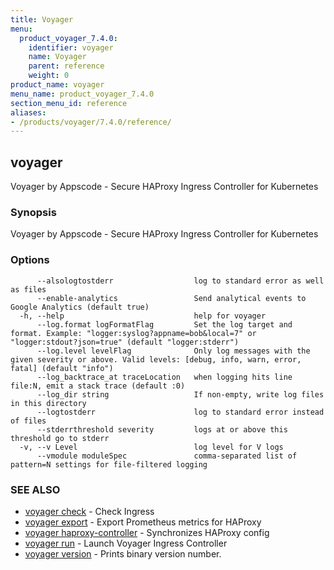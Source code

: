 ```yaml
---
title: Voyager
menu:
  product_voyager_7.4.0:
    identifier: voyager
    name: Voyager
    parent: reference
    weight: 0
product_name: voyager
menu_name: product_voyager_7.4.0
section_menu_id: reference
aliases:
- /products/voyager/7.4.0/reference/
---
```


## voyager

Voyager by Appscode - Secure HAProxy Ingress Controller for Kubernetes

### Synopsis

Voyager by Appscode - Secure HAProxy Ingress Controller for Kubernetes

### Options

```
      --alsologtostderr                  log to standard error as well as files
      --enable-analytics                 Send analytical events to Google Analytics (default true)
  -h, --help                             help for voyager
      --log.format logFormatFlag         Set the log target and format. Example: "logger:syslog?appname=bob&local=7" or "logger:stdout?json=true" (default "logger:stderr")
      --log.level levelFlag              Only log messages with the given severity or above. Valid levels: [debug, info, warn, error, fatal] (default "info")
      --log_backtrace_at traceLocation   when logging hits line file:N, emit a stack trace (default :0)
      --log_dir string                   If non-empty, write log files in this directory
      --logtostderr                      log to standard error instead of files
      --stderrthreshold severity         logs at or above this threshold go to stderr
  -v, --v Level                          log level for V logs
      --vmodule moduleSpec               comma-separated list of pattern=N settings for file-filtered logging
```

### SEE ALSO

* [voyager check](/products/voyager/7.4.0/reference/voyager_check)	 - Check Ingress
* [voyager export](/products/voyager/7.4.0/reference/voyager_export)	 - Export Prometheus metrics for HAProxy
* [voyager haproxy-controller](/products/voyager/7.4.0/reference/voyager_haproxy-controller)	 - Synchronizes HAProxy config
* [voyager run](/products/voyager/7.4.0/reference/voyager_run)	 - Launch Voyager Ingress Controller
* [voyager version](/products/voyager/7.4.0/reference/voyager_version)	 - Prints binary version number.


